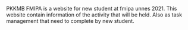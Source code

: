 PKKMB FMIPA is a website for new student at fmipa unnes 2021. This website contain information of the activity that will be held. Also as task management that need to complete by new student.
